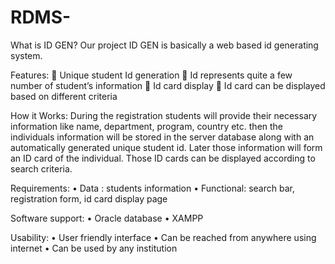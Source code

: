 # RDMS-

What is ID GEN?
Our project ID GEN is basically a web based id generating system. 

Features:
	Unique student Id generation
	Id represents quite a few number of student’s information
	Id card display
	Id card can be displayed based on different criteria

How it Works:
During the registration students will provide their necessary information like name, department, program, country etc. then the individuals information will be stored in the server database along with an automatically generated unique student id. Later those information will form an ID card of the individual. Those ID cards can be displayed according to search criteria. 

Requirements: 
•	Data : students information
•	Functional: search bar, registration form, id card display page

Software support:
•	Oracle database
•	XAMPP

Usability:
•	User friendly interface
•	Can be reached from anywhere using internet
•	Can be used by any institution
